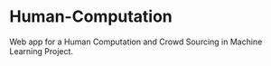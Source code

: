 # Human-Computation
Web app for a Human Computation and Crowd Sourcing in Machine Learning Project.
